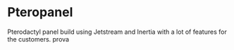 # Pteropanel
Pterodactyl panel build using Jetstream and Inertia with a lot of features for the customers.
prova